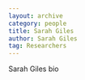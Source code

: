 ```yaml
---
layout: archive
category: people
title: Sarah Giles
author: Sarah Giles
tag: Researchers
---
```


Sarah Giles bio
